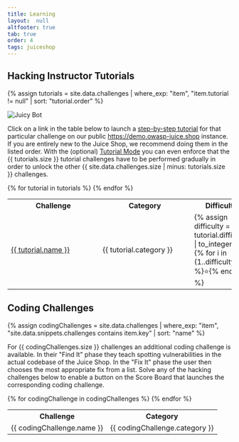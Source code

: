 ```yaml
---
title: Learning
layout:  null
altfooter: true
tab: true
order: 4
tags: juiceshop
---
```


## Hacking Instructor Tutorials

{% assign tutorials = site.data.challenges | where_exp: "item", "item.tutorial != null" | sort: "tutorial.order" %}

![Juicy Bot](https://raw.githubusercontent.com/juice-shop/juice-shop/master/frontend/src/assets/public/images/JuicyBot_MedicalMask.png)

Click on a link in the table below to launch a
[step-by-step tutorial](https://pwning.owasp-juice.shop/part1/challenges.html#hacking-instructor)
for that particular challenge on our public
<https://demo.owasp-juice.shop> instance. If you are entirely new to the
Juice Shop, we recommend doing them in the listed order. With the
(optional)
[Tutorial Mode](https://pwning.owasp-juice.shop/part1/challenges.html#tutorial-mode)
you can even enforce that the {{ tutorials.size }} tutorial challenges
have to be performed gradually in order to unlock the other {{
site.data.challenges.size | minus: tutorials.size }} challenges.

<table>
  <tr>
    <th>Challenge</th>
    <th>Category</th>
    <th>Difficulty</th>
  </tr>
  {% for tutorial in tutorials %}
  <tr>
    <td style="min-width: 190px"><a href="https://demo.owasp-juice.shop/#/hacking-instructor?challenge={{ tutorial.name }}" target="_blank">{{ tutorial.name }}</a></td>
    <td style="min-width: 190px">{{ tutorial.category }}</td>
    <td style="min-width: 100px">
    {% assign difficulty = tutorial.difficulty | to_integer %}
    {% for i in (1..difficulty) %}⭐{% endfor %}
    </td>
  </tr>
  {% endfor %}
</table>

## Coding Challenges

{% assign codingChallenges = site.data.challenges | where_exp: "item", "site.data.snippets.challenges contains item.key" | sort: "name" %}

For {{ codingChallenges.size }} challenges an additional coding challenge is available. In their "Find It" phase they teach
spotting vulnerabilities in the actual codebase of the Juice Shop. In the "Fix It" phase the user then chooses the most appropriate
fix from a list. Solve any of the hacking challenges below to enable a button on the Score Board that launches the corresponding
coding challenge.

<table>
  <tr>
    <th>Challenge</th>
    <th>Category</th>
  </tr>
  {% for codingChallenge in codingChallenges %}
  <tr>
    <td style="min-width: 190px">{{ codingChallenge.name }}</td>
    <td style="min-width: 190px">{{ codingChallenge.category }}</td>
  </tr>
  {% endfor %}
</table>
